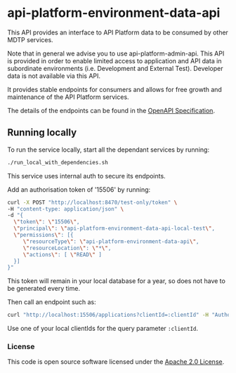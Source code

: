 
# api-platform-environment-data-api

This API provides an interface to API Platform data to be consumed by other MDTP services.

Note that in general we advise you to use api-platform-admin-api.  This API is provided in order to enable limited access to application and API data in subordinate environments (i.e. Development and External Test).  Developer data is not available via this API.

It provides stable endpoints for consumers and allows for free growth and maintenance of the API Platform services.

The details of the endpoints can be found in the [OpenAPI Specification](./conf/api-platform-environment-data-api.yaml).

## Running locally
To run the service locally, start all the dependant services by running:

```bash
./run_local_with_dependencies.sh
```

This service uses internal auth to secure its endpoints.

Add an authorisation token of '15506' by running:

```bash
curl -X POST "http://localhost:8470/test-only/token" \
-H "content-type: application/json" \
-d "{
  \"token\": \"15506\",
  \"principal\": \"api-platform-environment-data-api-local-test\",
  \"permissions\": [{
     \"resourceType\": \"api-platform-environment-data-api\",
     \"resourceLocation\": \"*\",
     \"actions\": [ \"READ\" ]
  }]
}"
```

This token will remain in your local database for a year, so does not have to be generated every time.

Then call an endpoint such as:

```bash
curl "http://localhost:15506/applications?clientId=:clientId" -H "Authorization: 15506"
```

Use one of your local clientIds for the query parameter `:clientId`.

### License

This code is open source software licensed under the [Apache 2.0 License]("http://www.apache.org/licenses/LICENSE-2.0.html").